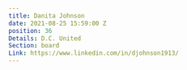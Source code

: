 ```yaml
---
title: Danita Johnson
date: 2021-08-25 15:59:00 Z
position: 36
Details: D.C. United
Section: board
Link: https://www.linkedin.com/in/djohnson1913/
---
```


